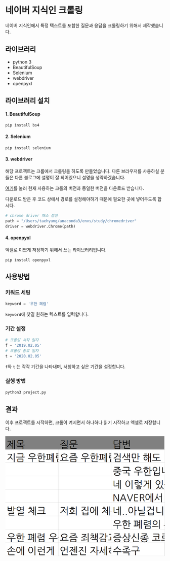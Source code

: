 # 네이버 지식인 크롤링

네이버 지식인에서 특정 텍스트를 포함한 질문과 응답을 크롤링하기 위해서 제작했습니다.

## 라이브러리
- python 3
- BeautifulSoup
- Selenium
- webdriver
- openpyxl

## 라이브러리 설치
#### 1. BeautifulSoup

```shell
pip install bs4
```

#### 2. Selenium

```shell
pip install selenium
```

#### 3. webdriver
해당 프로젝트는 크롬에서 크롤링을 하도록 만들었습니다. 다른 브라우저를 사용하실 분들은 다른 블로그에 설명이 잘 되어있으니 설명을 생략하겠습니다.

[여기](https://sites.google.com/a/chromium.org/chromedriver/downloads)를 눌러 현재 사용하는 크롬의 버전과 동일한 버전을 다운로드 받습니다.

다운로드 받은 후 코드 상에서 경로를 설정해야하기 때문에 필요한 곳에 넣어두도록 합시다.
```python
# chrome driver 패스 설정
path = "/Users/taehyung/anaconda3/envs/study/chromedriver"
driver = webdriver.Chrome(path)
```

#### 4. openpyxl
엑셀로 이쁘게 저장하기 위해서 쓰는 라이브러리입니다.
```shell
pip install openpyxl
```

## 사용방법 

### 키워드 세팅
```python
keyword = '우한 폐렴'
```

`keyword`에 찾길 원하는 텍스트를 입력합니다.

### 기간 설정
```python
# 크롤링 시작 일자
f = '2019.02.05'
# 크롤링 종료 일자
t = '2020.02.05'
```

`f`와 `t` 는 각각 기간을 나타내며, 서칭하고 싶은 기간을 설정합니다.

### 실행 방법
```shell
python3 project.py
```

## 결과
이후 프로젝트를 시작하면, 크롬이 켜지면서 하나하나 읽기 시작하고 엑셀로 저장합니다. 

![screenshot](screenshot.png)

